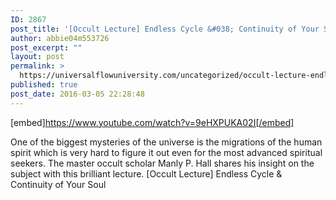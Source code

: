 ```yaml
---
ID: 2867
post_title: '[Occult Lecture] Endless Cycle &#038; Continuity of Your Soul'
author: abbie04m553726
post_excerpt: ""
layout: post
permalink: >
  https://universalflowuniversity.com/uncategorized/occult-lecture-endless-cycle-continuity-of-your-soul/
published: true
post_date: 2016-03-05 22:28:48
---
```

[embed]https://www.youtube.com/watch?v=9eHXPUKA02I[/embed]<br>
<p>One of the biggest mysteries of the universe is the migrations of the human spirit which is very hard to figure it out even for the most advanced spiritual seekers. The master occult scholar Manly P. Hall shares his insight on the subject with this brilliant lecture.
[Occult Lecture] Endless Cycle & Continuity of Your Soul</p>
